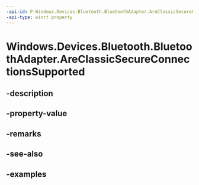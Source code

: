 ```yaml
---
-api-id: P:Windows.Devices.Bluetooth.BluetoothAdapter.AreClassicSecureConnectionsSupported
-api-type: winrt property
---
```


<!-- Property syntax.
public bool AreClassicSecureConnectionsSupported { get; }
-->

# Windows.Devices.Bluetooth.BluetoothAdapter.AreClassicSecureConnectionsSupported

## -description

## -property-value

## -remarks

## -see-also

## -examples

